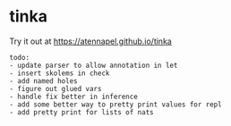 # tinka

Try it out at https://atennapel.github.io/tinka

```
todo:
- update parser to allow annotation in let
- insert skolems in check
- add named holes
- figure out glued vars
- handle fix better in inference
- add some better way to pretty print values for repl
- add pretty print for lists of nats
```
